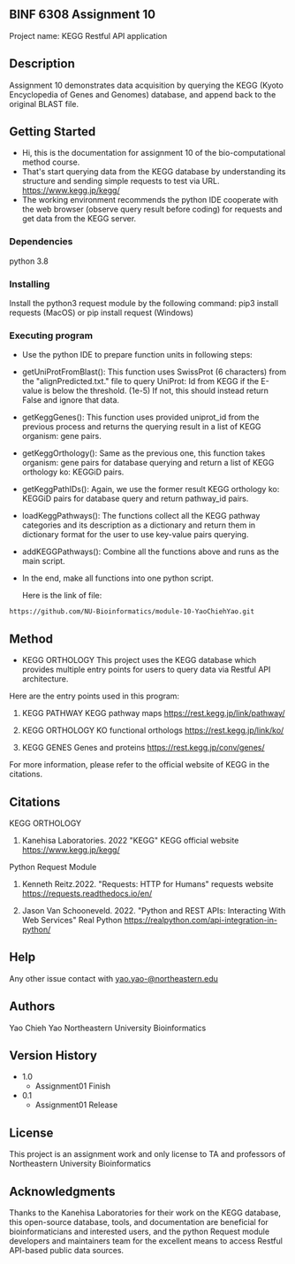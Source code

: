 
##  BINF 6308 Assignment 10

Project name: KEGG Restful API application 


## Description

Assignment 10 demonstrates data acquisition by querying the KEGG
(Kyoto Encyclopedia of Genes and Genomes) database, and append back
to the original BLAST file.


## Getting Started

* Hi, this is the documentation for assignment 10 of the bio-computational
  method course.
* That's start querying data from the KEGG database by understanding its 
  structure and sending simple requests to test via URL.
  https://www.kegg.jp/kegg/
* The working environment recommends the python IDE cooperate with the web
  browser (observe query result before coding) for requests and get data from
  the KEGG server.


### Dependencies

python 3.8


### Installing
 
Install the python3 request module by the following command:
pip3 install requests (MacOS) or 
pip install request (Windows)


### Executing program

* Use the python IDE to prepare function units in following steps:

* getUniProtFromBlast():
  This function uses SwissProt (6 characters) from the "alignPredicted.txt."
  file to query UniProt: Id from KEGG if the E-value is below the threshold.
  (1e-5) If not, this should instead return False and ignore that data.

* getKeggGenes():
  This function uses provided uniprot_id from the previous process and returns
  the querying result in a list of KEGG organism: gene pairs.

* getKeggOrthology():
  Same as the previous one, this function takes organism: gene pairs for 
  database querying and return a list of KEGG orthology ko: KEGGiD pairs.

* getKeggPathIDs():
  Again, we use the former result KEGG orthology ko: KEGGiD pairs for database
  query and return pathway_id pairs.

* loadKeggPathways():
  The functions collect all the KEGG pathway categories and its description as
  a dictionary and return them in dictionary format for the user to use key-value
  pairs querying.

* addKEGGPathways():
  Combine all the functions above and runs as the main script.


* In the end, make all functions into one python script.


  Here is the link of file: 
```
https://github.com/NU-Bioinformatics/module-10-YaoChiehYao.git
```

## Method

* KEGG ORTHOLOGY
 This project uses the KEGG database which provides multiple entry
 points for users to query data via Restful API architecture. 

 Here are the entry points used in this program:
   1.  KEGG PATHWAY      KEGG pathway maps
       https://rest.kegg.jp/link/pathway/

   2.  KEGG ORTHOLOGY    KO functional orthologs
       https://rest.kegg.jp/link/ko/

   3.  KEGG GENES        Genes and proteins
       https://rest.kegg.jp/conv/genes/
 
For more information, please refer to the official website of KEGG in the citations.


## Citations

  KEGG ORTHOLOGY
  1. Kanehisa Laboratories. 2022 "KEGG" KEGG official website
     https://www.kegg.jp/kegg/

  Python Request Module
  1. Kenneth Reitz.2022. "Requests: HTTP for Humans" requests website
     https://requests.readthedocs.io/en/

  2. Jason Van Schooneveld. 2022. "Python and REST APIs: Interacting With Web Services" Real Python
     https://realpython.com/api-integration-in-python/


## Help

Any other issue contact with yao.yao-@northeastern.edu


## Authors

Yao Chieh Yao
Northeastern University Bioinformatics


## Version History

* 1.0
    * Assignment01 Finish 
* 0.1
    * Assignment01 Release 


## License

This project is an assignment work and only license to TA and professors of Northeastern University Bioinformatics 


## Acknowledgments

Thanks to the Kanehisa Laboratories for their work on the KEGG database, this open-source database, tools, and
documentation are beneficial for bioinformaticians and interested users, and the python Request module developers
and maintainers team for the excellent means to access Restful API-based public data sources.
